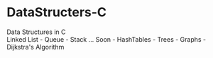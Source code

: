 # DataStructers-C
Data Structures in C  
Linked List - Queue - Stack ... Soon - HashTables - Trees - Graphs - Dijkstra's Algorithm   
